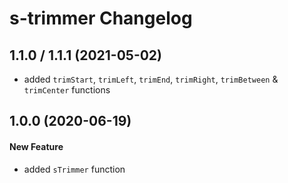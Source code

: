 # s-trimmer Changelog

## 1.1.0 / 1.1.1 (2021-05-02)

- added `trimStart`, `trimLeft`, `trimEnd`, `trimRight`, `trimBetween` & `trimCenter` functions

## 1.0.0 (2020-06-19)

#### New Feature

- added `sTrimmer` function
